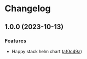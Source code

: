 # Changelog

## 1.0.0 (2023-10-13)


### Features

* Happy stack helm chart ([af0c49a](https://github.com/chanzuckerberg/happy/commit/af0c49a2c2cc5eddb009fc8f1c6dd7da152022bc))
